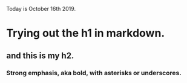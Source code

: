 Today is October 16th 2019. 

# Trying out the h1 in markdown. 
## and this is my h2.
### Strong emphasis, aka bold, with **asterisks** or __underscores__.